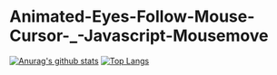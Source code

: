 # Animated-Eyes-Follow-Mouse-Cursor-_-Javascript-Mousemove

[![Anurag's github stats](https://github-readme-stats.almost-infinite.vercel.app/api?username=Almost-Infinite)](https://github.com/anuraghazra/github-readme-stats)
[![Top Langs](httpsÇ//github-readme-stats.almost-infinite.vercel.app/api/top-langs/?username=Almost-Infinite)](https://github.com/anuraghazra/github-readme-stats)


